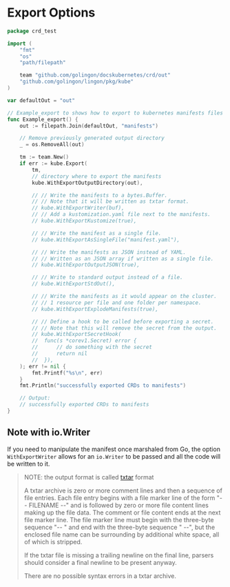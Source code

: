 # Export Options


```go
package crd_test

import (
	"fmt"
	"os"
	"path/filepath"

	team "github.com/golingon/docskubernetes/crd/out"
	"github.com/golingon/lingon/pkg/kube"
)

var defaultOut = "out"

// Example_export to shows how to export to kubernetes manifests files in YAML.
func Example_export() {
	out := filepath.Join(defaultOut, "manifests")

	// Remove previously generated output directory
	_ = os.RemoveAll(out)

	tm := team.New()
	if err := kube.Export(
		tm,
		// directory where to export the manifests
		kube.WithExportOutputDirectory(out),

		// // Write the manifests to a bytes.Buffer.
		// // Note that it will be written as txtar format.
		// kube.WithExportWriter(buf),
		// // Add a kustomization.yaml file next to the manifests.
		// kube.WithExportKustomize(true),

		// // Write the manifest as a single file.
		// kube.WithExportAsSingleFile("manifest.yaml"),

		// // Write the manifests as JSON instead of YAML.
		// // Written as an JSON array if written as a single file.
		// kube.WithExportOutputJSON(true),

		// // Write to standard output instead of a file.
		// kube.WithExportStdOut(),

		// // Write the manifests as it would appear on the cluster.
		// // 1 resource per file and one folder per namespace.
		// kube.WithExportExplodeManifests(true),

		// // Define a hook to be called before exporting a secret.
		// // Note that this will remove the secret from the output.
		// kube.WithExportSecretHook(
		// 	func(s *corev1.Secret) error {
		// 		// do something with the secret
		// 		return nil
		// 	}),
	); err != nil {
		fmt.Printf("%s\n", err)
	}
	fmt.Println("successfully exported CRDs to manifests")

	// Output:
	// successfully exported CRDs to manifests
}
```


## Note with io.Writer

If you need to manipulate the manifest once marshaled from Go, the option `WithExportWriter` allows for an `io.Writer`
to be passed and all the code will be written to it.

> NOTE: the output format is called [txtar](https://pkg.go.dev/golang.org/x/tools/txtar) format
>
> A txtar archive is zero or more comment lines and then a sequence of file entries.
> Each file entry begins with a file marker line of the form "-- FILENAME --" and
> is followed by zero or more file content lines making up the file data.
> The comment or file content ends at the next file marker line.
> The file marker line must begin with the three-byte sequence "-- " and
> end with the three-byte sequence " --", but the enclosed file name can be
> surrounding by additional white space, all of which is stripped.
>
> If the txtar file is missing a trailing newline on the final line,
> parsers should consider a final newline to be present anyway.
>
> There are no possible syntax errors in a txtar archive.


